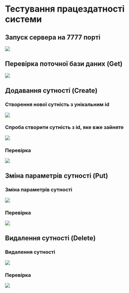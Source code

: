 # Тестування працездатності системи

## Запуск сервера на 7777 порті
![](../docs/test/screens/loading_server.png)

## Перевірка поточної бази даних (Get)
![](../docs/test/screens/get.png)

## Додавання сутності (Create)

### Створення нової сутність з унікальним id
![](../docs/test/screens/get_addnew.png)
### Спроба створити сутність з id, яке вже зайняте
![](../docs/test/screens/get_addold.png)
### Перевірка
![](../docs/test/screens/get_all.png)

## Зміна параметрів сутності (Put)

### Зміна параметрів сутності
![](../docs/test/screens/change.png)
### Перевірка
![](../docs/test/screens/get_all_change.png)

## Видалення сутності (Delete)

### Видалення сутності
![](../docs/test/screens/delete.png)
### Перевірка
![](../docs/test/screens/get_all_delete.png)